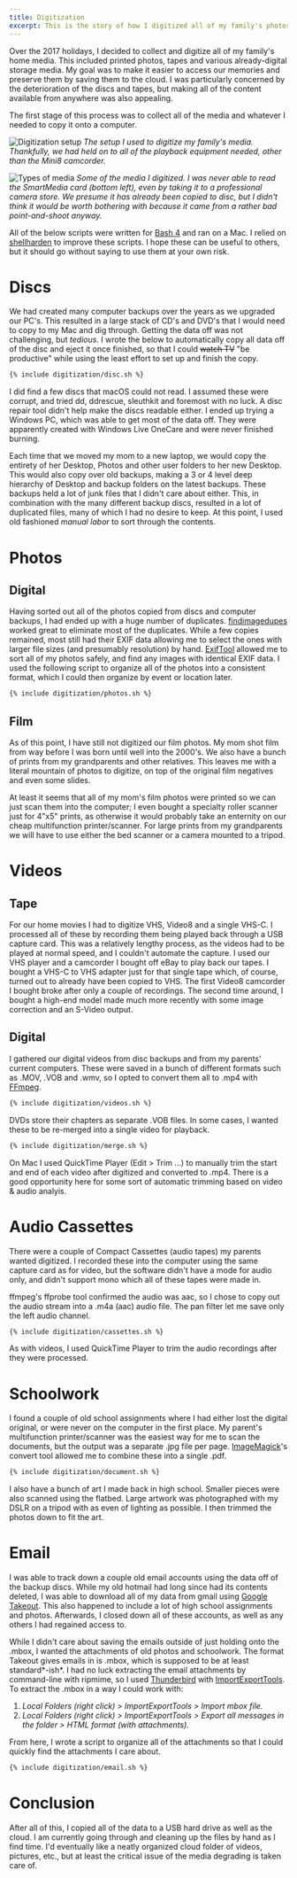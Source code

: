 ```yaml
---
title: Digitization
excerpt: This is the story of how I digitized all of my family's photos, home movies and files. I discuss the challenges I faced along the way as well as how I dealt with them.
---
```

Over the 2017 holidays, I decided to collect and digitize all of my family's home media. This included printed photos, tapes and various already-digital storage media. My goal was to make it easier to access our memories and preserve them by saving them to the cloud. I was particularly concerned by the deterioration of the discs and tapes, but making all of the content available from anywhere was also appealing.

The first stage of this process was to collect all of the media and whatever I needed to copy it onto a computer.

![Digitization setup](/assets/img/digitization/setup.jpg) *The setup I used to digitize my family's media. Thankfully, we had held on to all of the playback equipment needed, other than the Mini8 camcorder.*

![Types of media](/assets/img/digitization/media.jpg) *Some of the media I digitized. I was never able to read the SmartMedia card (bottom left), even by taking it to a professional camera store. We presume it has already been copied to disc, but I didn't think it would be worth bothering with because it came from a rather bad point-and-shoot anyway.*


All of the below scripts were written for [Bash 4](https://www.gnu.org/software/bash/manual/) and ran on a Mac. I relied on [shellharden](https://github.com/anordal/shellharden/blob/master/how_to_do_things_safely_in_bash.md) to improve these scripts. I hope these can be useful to others, but it should go without saying to use them at your own risk.



# Discs
We had created many computer backups over the years as we upgraded our PC's. This resulted in a large stack of CD's and DVD's that I would need to copy to my Mac and dig through. Getting the data off was not challenging, but *tedious*. I wrote the below to automatically copy all data off of the disc and eject it once finished, so that I could ~~watch TV~~ "be productive" while using the least effort to set up and finish the copy.
```bash
{% include digitization/disc.sh %}
```
I did find a few discs that macOS could not read. I assumed these were corrupt, and tried dd, ddrescue, sleuthkit and foremost with no luck. A disc repair tool didn't help make the discs readable either. I ended up trying a Windows PC, which was able to get most of the data off. They were apparently created with Windows Live OneCare and were never finished burning.

Each time that we moved my mom to a new laptop, we would copy the entirety of her Desktop, Photos and other user folders to her new Desktop. This would also copy over old backups, making a 3 or 4 level deep hierarchy of Desktop and backup folders on the latest backups. These backups held a lot of junk files that I didn't care about either. This, in combination with the many different backup discs, resulted in a lot of duplicated files, many of which I had no desire to keep. At this point, I used old fashioned *manual labor* to sort through the contents.



# Photos
## Digital
Having sorted out all of the photos copied from discs and computer backups, I had ended up with a huge number of duplicates. [findimagedupes](https://github.com/opennota/findimagedupes) worked great to eliminate most of the duplicates. While a few copies remained, most still had their EXIF data allowing me to select the ones with larger file sizes (and presumably resolution) by hand. [ExifTool](https://www.sno.phy.queensu.ca/~phil/exiftool/) allowed me to sort all of my photos safely, and find any images with identical EXIF data. I used the following script to organize all of the photos into a consistent format, which I could then organize by event or location later.
```bash
{% include digitization/photos.sh %}
```

## Film
As of this point, I have still not digitized our film photos. My mom shot film from way before I was born until well into the 2000's. We also have a bunch of prints from my grandparents and other relatives. This leaves me with a literal mountain of photos to digitize, on top of the original film negatives and even some slides.

At least it seems that all of my mom's film photos were printed so we can just scan them into the computer; I even bought a specialty roller scanner just for 4"x5" prints, as otherwise it would probably take an enternity on our cheap multifunction printer/scanner. For large prints from my grandparents we will have to use either the bed scanner or a camera mounted to a tripod.



# Videos
## Tape
For our home movies I had to digitize VHS, Video8 and a single VHS-C. I processed all of these by recording them being played back through a USB capture card. This was a relatively lengthy process, as the videos had to be played at normal speed, and I couldn't automate the capture. I used our VHS player and a camcorder I bought off eBay to play back our tapes. I bought a VHS-C to VHS adapter just for that single tape which, of course, turned out to already have been copied to VHS. The first Video8 camcorder I bought broke after only a couple of recordings. The second time around, I bought a high-end model made much more recently with some image correction and an S-Video output.

## Digital
I gathered our digital videos from disc backups and from my parents' current computers. These were saved in a bunch of different formats such as .MOV, .VOB and .wmv, so I opted to convert them all to .mp4 with [FFmpeg](https://ffmpeg.org/documentation.html).
```bash
{% include digitization/videos.sh %}
```
DVDs store their chapters as separate .VOB files. In some cases, I wanted these to be re-merged into a single video for playback.
```bash
{% include digitization/merge.sh %}
```
On Mac I used QuickTime Player (Edit > Trim ...) to manually trim the start and end of each video after digitized and converted to .mp4. There is a good opportunity here for some sort of automatic trimming based on video & audio analyis.



# Audio Cassettes
There were a couple of Compact Cassettes (audio tapes) my parents wanted digitized. I recorded these into the computer using the same capture card as for video, but the software didn't have a mode for audio only, and didn't support mono which all of these tapes were made in.

ffmpeg's ffprobe tool confirmed the audio was aac, so I chose to copy out the audio stream into a .m4a (aac) audio file. The pan filter let me save only the left audio channel.
```bash
{% include digitization/cassettes.sh %}
```
As with videos, I used QuickTime Player to trim the audio recordings after they were processed.



# Schoolwork
I found a couple of old school assignments where I had either lost the digital original, or were never on the computer in the first place. My parent's multifunction printer/scanner was the easiest way for me to scan the documents, but the output was a separate .jpg file per page. [ImageMagick](https://www.imagemagick.org/script/command-line-processing.php)'s convert tool allowed me to combine these into a single .pdf.
```bash
{% include digitization/document.sh %}
```
I also have a bunch of art I made back in high school. Smaller pieces were also scanned using the flatbed. Large artwork was photographed with my DSLR on a tripod with as even of lighting as possible. I then trimmed the photos down to fit the art.



# Email
I was able to track down a couple old email accounts using the data off of the backup discs. While my old hotmail had long since had its contents deleted, I was able to download all of my data from gmail using [Google Takeout](https://takeout.google.com/settings/takeout/). This also happened to include a lot of high school assignments and photos. Afterwards, I closed down all of these accounts, as well as any others I had regained access to.

While I didn't care about saving the emails outside of just holding onto the .mbox, I wanted the attachments of old photos and schoolwork. The format Takeout gives emails in is .mbox, which is supposed to be at least standard*-ish*. I had no luck extracting the email attachments by command-line with ripmime, so I used [Thunderbird](https://www.thunderbird.net/en-US/) with [ImportExportTools](https://addons.mozilla.org/en-US/thunderbird/addon/importexporttools/). To extract the .mbox in a way I could work with:
1. *Local Folders (right click) > ImportExportTools > Import mbox file.*
2. *Local Folders (right click) > ImportExportTools > Export all messages in the folder > HTML format (with attachments).*

From here, I wrote a script to organize all of the attachments so that I could quickly find the attachments I care about.
```bash
{% include digitization/email.sh %}
```

# Conclusion
After all of this, I copied all of the data to a USB hard drive as well as the cloud. I am currently going through and cleaning up the files by hand as I find time. I'd eventually like a neatly organized cloud folder of videos, pictures, etc., but at least the critical issue of the media degrading is taken care of.